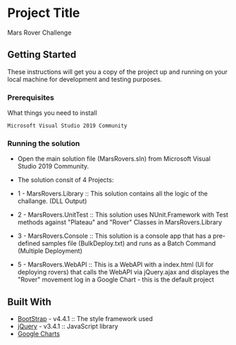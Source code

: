 # Project Title

Mars Rover Challenge

## Getting Started

These instructions will get you a copy of the project up and running on your local machine for development and testing purposes.

### Prerequisites

What things you need to install

```
Microsoft Visual Studio 2019 Community
```

### Running the solution

* Open the main solution file (MarsRovers.sln) from Microsoft Visual Studio 2019 Community.

* The solution consit of 4 Projects:

* 1 - MarsRovers.Library :: This solution contains all the logic of the challange. (DLL Output) 

* 2 - MarsRovers.UnitTest :: This solution uses NUnit.Framework with Test methods against "Plateau" and "Rover" Classes in MarsRovers.Library 

* 3 - MarsRovers.Console :: This solution is a console app that has a pre-defined samples file (BulkDeploy.txt) and runs as a Batch Command (Multiple Deployment)

* 5 - MarsRovers.WebAPI :: This is a WebAPI with a index.html (UI for deploying rovers) that calls the WebAPI via jQuery.ajax and displayes the "Rover" movement log in a Google Chart - this is the default project

## Built With

* [BootStrap](https://getbootstrap.com/) - v4.4.1 :: The style framework used
* [jQuery](https://jquery.com/) - v3.4.1 :: JavaScript library
* [Google Charts](https://developers.google.com/chart)


